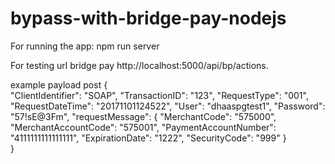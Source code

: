 # bypass-with-bridge-pay-nodejs

For running the app: npm run server

For testing url bridge pay http://localhost:5000/api/bp/actions.

example payload post
{	
	"ClientIdentifier": "SOAP",
	"TransactionID": "123",
	"RequestType": "001",
	"RequestDateTime": "20171101124522",
	"User": "dhaaspgtest1",
	"Password": "57!sE@3Fm",
	"requestMessage": {
		"MerchantCode": "575000",
		"MerchantAccountCode": "575001",
		"PaymentAccountNumber": "4111111111111111",
		"ExpirationDate": "1222",
		"SecurityCode": "999"
	}	
}
